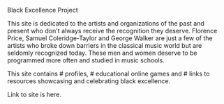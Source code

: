 Black Excellence Project

This site is dedicated to the artists and organizations of the past and present who don't always receive the recognition they deserve.  Florence Price, Samuel Coleridge-Taylor and George Walker are just a few of the artists who broke down barriers in the classical music world but are seldomly recognized today.  These men and women deserve to be programmed more often and studied in music schools. 

This site contains # profiles, # educational online games and # links to resources showcasing and celebrating black excellence. 

Link to site is here. 

